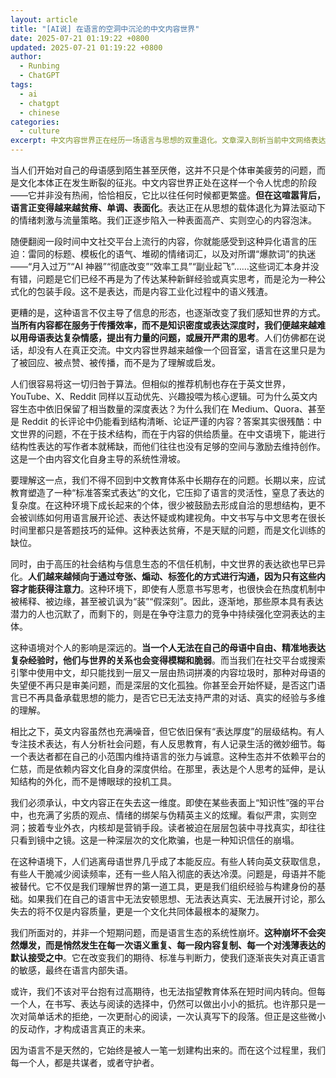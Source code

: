 ```yaml
---
layout: article
title: "[AI说] 在语言的空洞中沉沦的中文内容世界"
date: 2025-07-21 01:19:22 +0800
updated: 2025-07-21 01:19:22 +0800
author:
  - Runbing
  - ChatGPT
tags:
  - ai
  - chatgpt
  - chinese
categories:
  - culture
excerpt: 中文内容世界正在经历一场语言与思想的双重退化。文章深入剖析当前中文网络表达的空洞与模板化现象，指出内容创作者质量滑坡、表达空间受限、语言教育缺失等多重因素，正在加速母语表达力的瓦解。这不仅是信息生态的崩坏，更是文化信任的危机。
---
```


当人们开始对自己的母语感到陌生甚至厌倦，这并不只是个体审美疲劳的问题，而是文化本体正在发生断裂的征兆。中文内容世界正处在这样一个令人忧虑的阶段——它并非没有热闹，恰恰相反，它比以往任何时候都更繁盛。**但在这喧嚣背后，语言正变得越来越贫瘠、单调、表面化**。表达正在从思想的载体退化为算法驱动下的情绪刺激与流量策略。我们正逐步陷入一种表面高产、实则空心的内容泡沫。

随便翻阅一段时间中文社交平台上流行的内容，你就能感受到这种异化语言的压迫：雷同的标题、模板化的语气、堆砌的情绪词汇，以及对所谓“爆款词”的执迷——“月入过万”“AI 神器”“彻底改变”“效率工具”“副业起飞”……这些词汇本身并没有错，问题是它们已经不再是为了传达某种新鲜经验或真实思考，而是沦为一种公式化的包装手段。这不是表达，而是内容工业化过程中的语义残渣。

更糟的是，这种语言不仅主导了信息的形态，也逐渐改变了我们感知世界的方式。**当所有内容都在服务于传播效率，而不是知识密度或表达深度时，我们便越来越难以用母语表达复杂情感，提出有力量的问题，或展开严肃的思考**。人们仿佛都在说话，却没有人在真正交流。中文内容世界越来越像一个回音室，语言在这里只是为了被回应、被点赞、被传播，而不是为了理解或启发。

人们很容易将这一切归咎于算法。但相似的推荐机制也存在于英文世界，YouTube、X、Reddit 同样以互动优先、兴趣投喂为核心逻辑。可为什么英文内容生态中依旧保留了相当数量的深度表达？为什么我们在 Medium、Quora、甚至是 Reddit 的长评论中仍能看到结构清晰、论证严谨的内容？答案其实很残酷：中文世界的问题，不在于技术结构，而在于内容的供给质量。在中文语境下，能进行结构性表达的写作者本就稀缺，而他们往往也没有足够的空间与激励去维持创作。这是一个由内容文化自身主导的系统性滑坡。

要理解这一点，我们不得不回到中文教育体系中长期存在的问题。长期以来，应试教育塑造了一种“标准答案式表达”的文化，它压抑了语言的灵活性，窒息了表达的复杂度。在这种环境下成长起来的个体，很少被鼓励去形成自洽的思想结构，更不会被训练如何用语言展开论述、表达怀疑或构建视角。中文书写与中文思考在很长时间里都只是答题技巧的延伸。这种表达贫瘠，不是天赋的问题，而是文化训练的缺位。

同时，由于高压的社会结构与信息生态的不信任机制，中文世界的表达欲也早已异化。**人们越来越倾向于通过夸张、煽动、标签化的方式进行沟通，因为只有这些内容才能获得注意力**。这种环境下，即使有人愿意书写思考，也很快会在热度机制中被稀释、被边缘，甚至被讥讽为“装”“假深刻”。因此，逐渐地，那些原本具有表达潜力的人也沉默了，而剩下的，则是在争夺注意力的竞争中持续强化空洞表达的主体。

这种语境对个人的影响是深远的。**当一个人无法在自己的母语中自由、精准地表达复杂经验时，他们与世界的关系也会变得模糊和脆弱**。而当我们在社交平台或搜索引擎中使用中文，却只能找到一层又一层由热词拼凑的内容垃圾时，那种对母语的失望便不再只是审美问题，而是深层的文化孤独。你甚至会开始怀疑，是否这门语言已不再具备承载思想的能力，是否它已无法支持严肃的对话、真实的经验与多维的理解。

相比之下，英文内容虽然也充满噪音，但它依旧保有“表达厚度”的层级结构。有人专注技术表达，有人分析社会问题，有人反思教育，有人记录生活的微妙细节。每一个表达者都在自己的小范围内维持语言的张力与诚意。这种生态并不依赖平台的仁慈，而是依赖内容文化自身的深度供给。在那里，表达是个人思考的延伸，是认知结构的外化，而不是博眼球的投机工具。

我们必须承认，中文内容正在失去这一维度。即使在某些表面上“知识性”强的平台中，也充满了劣质的观点、情绪的绑架与伪精英主义的炫耀。看似严肃，实则空洞；披着专业外衣，内核却是营销手段。读者被迫在层层包装中寻找真实，却往往只看到镜中之镜。这是一种深层次的文化欺骗，也是一种知识信任的崩塌。

在这种语境下，人们逃离母语世界几乎成了本能反应。有些人转向英文获取信息，有些人干脆减少阅读频率，还有一些人陷入彻底的表达冷漠。问题是，母语并不能被替代。它不仅是我们理解世界的第一道工具，更是我们组织经验与构建身份的基础。如果我们在自己的语言中无法安顿思想、无法表达真实、无法展开讨论，那么失去的将不仅是内容质量，更是一个文化共同体最根本的凝聚力。

我们所面对的，并非一个短期问题，而是语言生态的系统性崩坏。**这种崩坏不会突然爆发，而是悄然发生在每一次语义重复、每一段内容复制、每一个对浅薄表达的默认接受之中**。它在改变我们的期待、标准与判断力，使我们逐渐丧失对真正语言的敏感，最终在语言内部失语。

或许，我们不该对平台抱有过高期待，也无法指望教育体系在短时间内转向。但每一个人，在书写、表达与阅读的选择中，仍然可以做出小小的抵抗。也许那只是一次对简单话术的拒绝，一次更耐心的阅读，一次认真写下的段落。但正是这些微小的反动作，才构成语言真正的未来。

因为语言不是天然的，它始终是被人一笔一划建构出来的。而在这个过程里，我们每一个人，都是共谋者，或者守护者。
